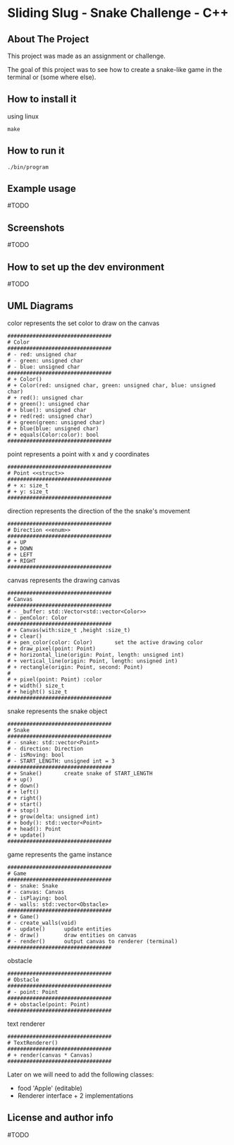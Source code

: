 # Sliding Slug - Snake Challenge - C++
## About The Project
This project was made as an assignment or challenge.

The goal of this project was to see how to create a snake-like game in the terminal or (some where else).

## How to install it
using linux
```
make
```
## How to run it
```
./bin/program
```
## Example usage
#TODO 

## Screenshots
#TODO

## How to set up the dev environment
#TODO 

## UML Diagrams

color represents the set color to draw on the canvas
```
#################################
# Color
#################################
# - red: unsigned char
# - green: unsigned char
# - blue: unsigned char
#################################
# + Color()
# + Color(red: unsigned char, green: unsigned char, blue: unsigned char)
# + red(): unsigned char
# + green(): unsigned char
# + blue(): unsigned char
# + red(red: unsigned char)
# + green(green: unsigned char)
# + blue(blue: unsigned char)
# + equals(Color:color): bool
#################################
```

point represents a point with x and y coordinates
```
#################################
# Point <<struct>>
#################################
# + x: size_t
# + y: size_t
#################################
```

direction represents the direction of the the snake's movement
```
#################################
# Direction <<enum>>
#################################
# + UP
# + DOWN
# + LEFT
# + RIGHT
#################################
```

canvas represents the drawing canvas
```
#################################
# Canvas
#################################
# - _buffer: std::Vector<std::vector<Color>>
# - penColor: Color
#################################
# + Canvas(with:size_t ,height :size_t)
# + clear()
# + pen_color(color: Color)       set the active drawing color
# + draw_pixel(point: Point)
# + horizontal_line(origin: Point, length: unsigned int)
# + vertical_line(origin: Point, length: unsigned int)
# + rectangle(origin: Point, second: Point)
#
# + pixel(point: Point) :color
# + width() size_t
# + height() size_t
#################################
```

snake represents the snake object
```
#################################
# Snake
#################################
# - snake: std::vector<Point>
# - direction: Direction
# - isMoving: bool
# - START_LENGTH: unsigned int = 3
#################################
# + Snake()       create snake of START_LENGTH
# + up()
# + down()
# + left()
# + right()
# + start()
# + stop()
# + grow(delta: unsigned int)
# + body(): std::vector<Point>
# + head(): Point
# + update()
#################################
```

game represents the game instance
```
#################################
# Game
#################################
# - snake: Snake
# - canvas: Canvas
# - isPlaying: bool
# - walls: std::vector<Obstacle>
#################################
# + Game()
# - create_walls(void)
# - update()      update entities
# - draw()        draw entities on canvas
# - render()      output canvas to renderer (terminal)
#################################
```


obstacle
```
#################################
# Obstacle
#################################
# - point: Point
#################################
# + obstacle(point: Point)
#################################
```

text renderer
```
#################################
# TextRenderer()
#################################
# + render(canvas * Canvas)      
#################################
```

Later on we will need to add the following classes:

* food 'Apple' (editable)
* Renderer interface + 2 implementations

## License and author info
#TODO 